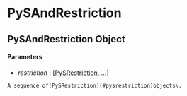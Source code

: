 # PySAndRestriction

## PySAndRestriction Object



#### Parameters


  -  *restriction* : \[[PySRestriction](#pysrestriction), \.\.\.\]

    A sequence of[PySRestriction](#pysrestriction)objects\.